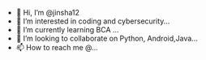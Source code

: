 - 👋 Hi, I’m @jinsha12
- 👀 I’m interested in coding and cybersecurity...
- 🌱 I’m currently learning BCA ...
- 💞️ I’m looking to collaborate on Python, Android,Java...
- 📫 How to reach me @...

<!---
jinsha12/jinsha12 is a ✨ special ✨ repository because its `README.md` (this file) appears on your GitHub profile.
You can click the Preview link to take a look at your changes.
--->
